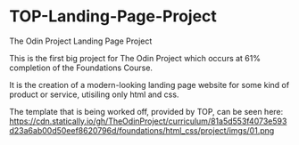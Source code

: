 # TOP-Landing-Page-Project
The Odin Project Landing Page Project

This is the first big project for The Odin Project which occurs at 61% completion of the Foundations Course.

It is the creation of a modern-looking landing page website for some kind of product or service, utisiling only html and css. 

The template that is being worked off, provided by TOP, can be seen here: https://cdn.statically.io/gh/TheOdinProject/curriculum/81a5d553f4073e593d23a6ab00d50eef8620796d/foundations/html_css/project/imgs/01.png